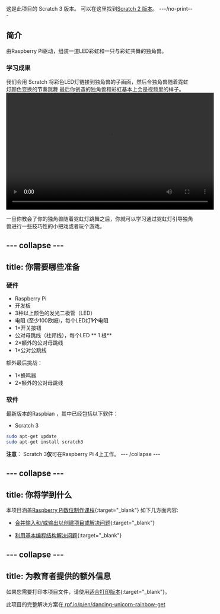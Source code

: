 这是此项目的 Scratch 3 版本。 可以在这里找到[Scratch 2 版本](https://projects.raspberrypi.org/en/projects/dancing-unicorn-rainbow-scratch2)。 \---/no-print\---

## 简介

由Raspberry Pi驱动，组装一道LED彩虹和一只与彩虹共舞的独角兽。

### 学习成果

我们会用 Scratch 将彩色LED灯链接到独角兽的子画面，然后令独角兽随着霓虹灯颜色变换的节奏跳舞 最后你创造的独角兽和彩虹基本上会是视频里的样子。<video width="560" height="315" controls> <source src="resources/Screencast.mp4" type="video/mp4"> 如果您的浏览器不支持WebM视频，请尝试使用FireFox或Chrome。 </video> 

一旦你教会了你的独角兽随着霓虹灯跳舞之后，你就可以学习通过霓虹灯引导独角兽进行一些技巧性的小把戏或者玩个游戏。

## \--- collapse \---

## title: 你需要哪些准备

### 硬件

+ Raspberry Pi
+ 开发板
+ 3种以上颜色的发光二极管（LED）
+ 电阻 (至少100欧姆)，每个LED灯**1个**电阻
+ 1×开关按钮
+ 公对母跳线（杜邦线），每个LED ** 1 根**
+ 2×额外的公对母跳线
+ 1×公对公跳线

额外最后挑战：

+ 1×蜂鸣器
+ 2×额外的公对母跳线

### 软件

最新版本的Raspbian ，其中已经包括以下软件：

+ Scratch 3

```bash
sudo apt-get update
sudo apt-get install scratch3
```

**注意**： Scratch 3**仅**可在Raspberry Pi 4上工作。 \--- /collapse \---

## \--- collapse \---

## title: 你将学到什么

本项目涵盖[Raspberry Pi数位制作课程](http://rpf.io/curriculum){:target="_blank"} 如下几方面内容:

+ [合并输入和/或输出以创建项目或解决问题](https://curriculum.raspberrypi.org/physical-computing/builder/){:target="_blank"}

+ [利用基本编程结构解决问题](https://www.raspberrypi.org/curriculum/programming/builder){:target="_blank"}

## \--- collapse \---

## title: 为教育者提供的额外信息

如果您需要打印本项目文件，请使用[适合打印版本](https://projects.raspberrypi.org/en/projects/dancing-unicorn-rainbow/print){:target="_blank"}。

此项目的完整解决方案在[ rpf.io/p/en/dancing-unicorn-rainbow-get](https://rpf.io/p/en/dancing-unicorn-rainbow-get)